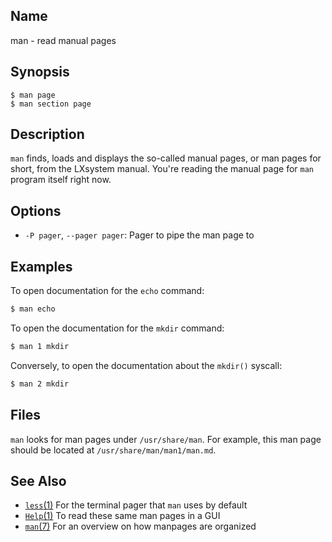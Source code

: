 ## Name

man - read manual pages

## Synopsis

```**sh
$ man page
$ man section page
```

## Description

`man` finds, loads and displays the so-called manual pages,
or man pages for short, from the LXsystem manual. You're reading
the manual page for `man` program itself right now.

## Options

-   `-P pager`, `--pager pager`: Pager to pipe the man page to

## Examples

To open documentation for the `echo` command:

```sh
$ man echo
```

To open the documentation for the `mkdir` command:

```sh
$ man 1 mkdir
```

Conversely, to open the documentation about the `mkdir()` syscall:

```sh
$ man 2 mkdir
```

## Files

`man` looks for man pages under `/usr/share/man`. For example,
this man page should be located at `/usr/share/man/man1/man.md`.

## See Also

-   [`less`(1)](help://man/1/less) For the terminal pager that `man` uses by default
-   [`Help`(1)](help://man/1/Applications/Help) To read these same man pages in a GUI
-   [`man`(7)](help://man/7/man) For an overview on how manpages are organized

